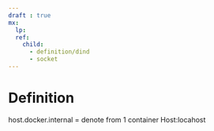 ```yaml
---
draft : true
mx:  
  lp:
  ref:
    child:
      - definition/dind
      - socket
---
```


# Definition
host.docker.internal = denote from 1 container Host:locahost
